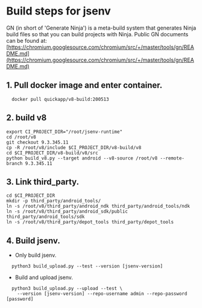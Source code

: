 Build steps for jsenv
===========================
GN (in short of 'Generate Ninja') is a meta-build system that generates Ninja
build files so that you can build projects with Ninja.
Public GN documents can be found at: [https://chromium.googlesource.com/chromium/src/+/master/tools/gn/README.md](https://chromium.googlesource.com/chromium/src/+/master/tools/gn/README.md)

## 1. Pull docker image and enter container.
```
  docker pull quickapp/v8-build:200513
```

## 2. build v8
```
export CI_PROJECT_DIR="/root/jsenv-runtime"
cd /root/v8
git checkout 9.3.345.11
cp -R /root/v8/include $CI_PROJECT_DIR/v8-build/v8
cd $CI_PROJECT_DIR/v8-build/v8/src
python build_v8.py --target android --v8-source /root/v8 --remote-branch 9.3.345.11
```
## 3. Link third_party.
```
cd $CI_PROJECT_DIR
mkdir -p third_party/android_tools/
ln -s /root/v8/third_party/android_ndk third_party/android_tools/ndk
ln -s /root/v8/third_party/android_sdk/public third_party/android_tools/sdk
ln -s /root/v8/third_party/depot_tools third_party/depot_tools
```

## 4. Build jsenv.

* Only build jsenv.
```
  python3 build_upload.py --test --version [jsenv-version]
```

* Build and upload jsenv.
```
  python3 build_upload.py --upload --test \
    --version [jsenv-version] --repo-username admin --repo-password [password]
```

